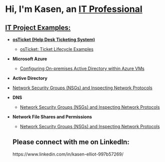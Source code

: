 <h1>Hi, I'm Kasen, an <a href="(https://www.linkedin.com/in/kasen-elliot-997b57269/)">IT Professional</h1> 

<h2> IT Project Examples:</h2>

- <b>osTicket (Help Desk Ticketing System)</b>
  - [osTicket: Ticket Lifecycle Examples]([https://github.com/Kasen-Elliot/ticket-lifecycle](https://github.com/Kasen-Elliot/temp-2/blob/main/README.md))
- <b>Microsoft Azure</b>
  - [Configuring On-premises Active Directory within Azure VMs](https://github.com/Kasen-Elliot/configure-ad-)
 - <b>Active Directory</b>
  - [Network Security Groups (NSGs) and Inspecting Network Protocols](https://github.com/Kasen-Elliot/azure-network-protocols-)
- <b>DNS</b> 
   - [Network Security Groups (NSGs) and Inspecting Network Protocols](https://github.com/Kasen-Elliot/azure-network-protocols-)
- <b>Network File Shares and Permissions</b>
   - [Network Security Groups (NSGs) and Inspecting Network Protocols](https://github.com/Kasen-Elliot/azure-network-protocols-)

  <h2>Please connect with me on LinkedIn:</h2>
      https://www.linkedin.com/in/kasen-elliot-997b57269/
